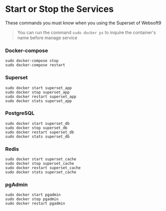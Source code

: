 # Start or Stop the Services

These commands you must know when you using the Superset of Websoft9

> You can run the command `sudo docker ps` to inquire the container's name before manage service

### Docker-compose

```
sudo docker-compose stop
sudo docker-compose restart
```

### Superset

```shell
sudo docker start superset_app
sudo docker stop superset_app
sudo docker restart superset_app
sudo docker stats superset_app
```

### PostgreSQL

```shell
sudo docker start superset_db
sudo docker stop superset_db
sudo docker restart superset_db
sudo docker stats superset_db
```

### Redis

```shell
sudo docker start superset_cache
sudo docker stop superset_cache
sudo docker restart superset_cache
sudo docker stats superset_cache
```

### pgAdmin

```shell
sudo docker start pgadmin
sudo docker stop pgadmin
sudo docker restart pgadmin
```